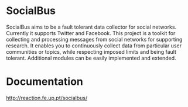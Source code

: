 SocialBus
===========

SocialBus aims to be a fault tolerant data collector for social networks. Currently it supports Twitter and Facebook.
This project is a toolkit for collecting and processing messages from social networks for supporting research. It enables you to continuously collect data from particular user communities or topics, while respecting imposed limits and being fault tolerant. 
Additional modules can be easily implemented and extended.

Documentation
===========
http://reaction.fe.up.pt/socialbus/